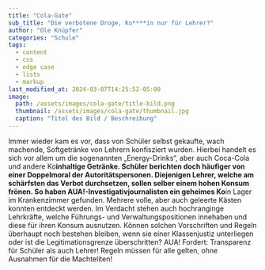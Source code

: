```yaml
---
title: "Cola-Gate"
sub_title: "Die verbotene Droge, Ko****in nur für Lehrer?"
author: "Ole Knüpfer"
categories: "Schule"
tags:
  - content
  - css
  - edge case
  - lists
  - markup
last_modified_at: 2024-03-07T14:25:52-05:00
image: 
  path: /assets/images/cola-gate/title-bild.png
  thumbnail: /assets/images/cola-gate/thumbnail.jpg
  caption: "Titel des Bild / Beschreibung"
---
```


Immer wieder kam es vor, dass von Schüler selbst gekaufte, wach machende, Softgetränke von Lehrern konfisziert wurden. Hierbei handelt es sich vor allem um die sogenannten „Energy-Drinks“, aber auch Coca-Cola und andere Ko****inhaltige Getränke. Schüler berichten doch häufiger von einer Doppelmoral der Autoritätspersonen. Diejenigen Lehrer, welche am schärfsten das Verbot durchsetzen, sollen selber einem hohen Konsum frönen. So haben AUA!-Investigativjournalisten ein geheimes Ko****in Lager im Krankenzimmer gefunden. Mehrere volle, aber auch geleerte Kästen konnten entdeckt werden. Im Verdacht stehen auch hochranginge Lehrkräfte, welche Führungs- und Verwaltungspositionen innehaben und diese für ihren Konsum ausnutzen. Können solchen Vorschriften und Regeln überhaupt noch bestehen bleiben, wenn sie einer Klassenjustiz unterliegen oder ist die Legitimationsgrenze überschritten? AUA! Fordert: Transparenz für Schüler als auch Lehrer! Regeln müssen für alle gelten, ohne Ausnahmen für die Machteliten!  


